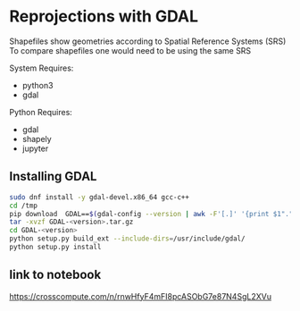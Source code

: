# Reprojections with GDAL

Shapefiles show geometries according to Spatial Reference Systems (SRS)
To compare shapefiles one would need to be using the same SRS

System Requires:
+ python3
+ gdal


Python Requires:
+ gdal
+ shapely
+ jupyter


## Installing GDAL
```bash
sudo dnf install -y gdal-devel.x86_64 gcc-c++
cd /tmp
pip download  GDAL==$(gdal-config --version | awk -F'[.]' '{print $1"."$2}')
tar -xvzf GDAL-<version>.tar.gz
cd GDAL-<version>
python setup.py build_ext --include-dirs=/usr/include/gdal/
python setup.py install
```


## link to notebook
https://crosscompute.com/n/rnwHfyF4mFI8pcASObG7e87N4SgL2XVu
